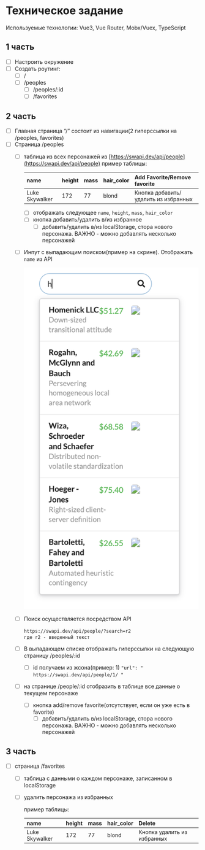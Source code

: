 # Техническое задание

Используемые технологии: Vue3, Vue Router, Mobx/Vuex, TypeScript

## 1 часть

- [ ] Настроить окружение
- [ ] Создать роутинг:
  - [ ] /
  - [ ] /peoples
    - [ ] /peoples/:id
    - [ ] /favorites

## 2 часть

- [ ] Главная страница “/” состоит из навигации(2 гиперссылки на /peoples, favorites)
- [ ] Страница /peoples
  - [ ] таблица из всех персонажей из [https://swapi.dev/api/people](https://swapi.dev/api/people)
    пример таблицы:

    | name           | height | mass | hair_color | Add Favorite/Remove favorite         |
    |----------------|--------|------|------------|--------------------------------------|
    | Luke Skywalker | 172    | 77   | blond      | Кнопка добавить/удалить из избранных |
    
    - [ ] отображать следующее `name`, `height`, `mass`, `hair_color`
    - [ ] кнопка добавить/удалить в/из избранное
      - [ ] добавить/удалить в/из localStorage, стора нового персонажа. ВАЖНО - можно добавлять несколько персонажей

  - [ ] Инпут с выпадающим поиском(пример на скрине). Отображать `name` из API

    ![Alt text](/doc/input.png)

  - [ ] Поиск осуществляется посредством API

    ```
    https://swapi.dev/api/people/?search=r2
    где r2 - введенный текст
    ```
    
  - [ ] В выпадающем списке отображать гиперссылки на следующую страницу /peoples/:id
    - [ ] id получаем из жсона(пример: 1) `"url": " https://swapi.dev/api/people/1/ "`
  - [ ] на странице /people/:id отобразить в таблице все данные о текущем персонаже
    - [ ] кнопка add/remove favorite(отсутствует, если он уже есть в favorite)
      - [ ] добавить/удалить в/из localStorage, стора нового персонажа. ВАЖНО - можно добавлять несколько персонажей

## 3 часть

- [ ] страница /favorites
  - [ ] таблица с данными о каждом персонаже, записанном в localStorage
  - [ ] удалить персонажа из избранных

    пример таблицы:

    | name           | height | mass | hair_color | Delete                      |
    |----------------|--------|------|------------|-----------------------------|
    | Luke Skywalker | 172    | 77   | blond      | Кнопка удалить из избранных |
